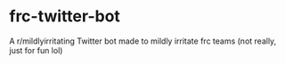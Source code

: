 # frc-twitter-bot
A r/mildlyirritating Twitter bot made to mildly irritate frc teams (not really, just for fun lol)

